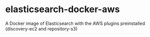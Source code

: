 # elasticsearch-docker-aws
A Docker image of Elasticsearch with the AWS plugins preinstalled (discovery-ec2 and repository-s3)
